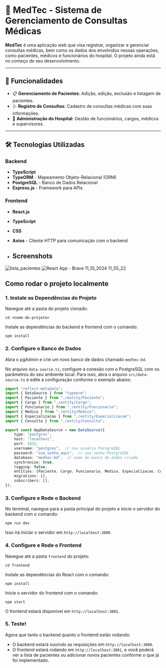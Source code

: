 # 🏥 MedTec - Sistema de Gerenciamento de Consultas Médicas

**MedTec** é uma aplicação web que visa registrar, organizar e gerenciar consultas médicas, bem como os dados dos envolvidos nessas operações, como pacientes, médicos e funcionários do hospital. O projeto ainda está no começo de seu desenvolvimento.

---

## 🚀 Funcionalidades

- 📋 **Gerenciamento de Pacientes**: Adição, edição, exclusão e listagem de pacientes.
- 🩺 **Registro de Consultas**: Cadastro de consultas médicas com suas informações.
- 🔧 **Administração do Hospital**: Gestão de funcionários, cargos, médicos e supervisores.

---

## 🛠️ Tecnologias Utilizadas

### Backend
- **TypeScript**
- **TypeORM** - Mapeamento Objeto-Relacional (ORM)
- **PostgreSQL** - Banco de Dados Relacional
- **Express.js** - Framework para APIs

### Frontend
- **React.js**
- **TypeScript**
- **CSS**
- **Axios** - Cliente HTTP para comunicação com o backend

- ## Screenshots
![lista_pacientes](https://github.com/user-attachments/assets/adf04377-e0b2-406b-bfc3-1233081b8c7b)
![React App - Brave 11_10_2024 11_55_22](https://github.com/user-attachments/assets/30bb9ac0-072c-4503-b5da-eec7d671f73c)

## Como rodar o projeto localmente

### 1. Instale as Dependências do Projeto

Navegue até a pasta do projeto clonado:

```
cd <nome-do-projeto>
```

Instale as dependências do backend e frontend com o comando:

```
npm install
```

### 2. Configure o Banco de Dados

Abra o pgAdmin e crie um novo banco de dados chamado `medtec-bd`.

No arquivo `data-source.ts`, configure a conexão com o PostgreSQL com os parâmetros do seu ambiente local. Para isso, abra o arquivo `src/data-source.ts` e edite a configuração conforme o exemplo abaixo:

```typescript
import "reflect-metadata";
import { DataSource } from "typeorm";
import { Paciente } from "./entity/Paciente";
import { Cargo } from "./entity/Cargo";
import { Funcionario } from "./entity/Funcionario";
import { Medico } from "./entity/Medico";
import { Especializacao } from "./entity/Especializacao";
import { Consulta } from "./entity/Consulta";

export const AppDataSource = new DataSource({
    type: "postgres",
    host: "localhost",
    port: 5432,
    username: "postgres",  // seu usuário PostgreSQL
    password: "sua_senha_aqui",  // sua senha PostgreSQL
    database: "medtec-bd",  // nome do banco de dados criado
    synchronize: true,
    logging: false,
    entities: [Paciente, Cargo, Funcionario, Medico, Especializacao, Consulta],
    migrations: [],
    subscribers: [],
});
```

### 3. Configure e Rode o Backend

No terminal, navegue para a pasta principal do projeto e inicie o servidor do backend com o comando:

```
npm run dev
```

Isso irá iniciar o servidor em `http://localhost:3000`.

### 4. Configure e Rode o Frontend

Navegue até a pasta `frontend` do projeto:

```
cd frontend
```

Instale as dependências do React com o comando:

```
npm install
```

Inicie o servidor do frontend com o comando:

```
npm start
```

O frontend estará disponível em `http://localhost:3001`.

### 5. Teste!

Agora que tanto o backend quanto o frontend estão rodando:

- O backend estará ouvindo as requisições em `http://localhost:3000`.
- O frontend estará rodando em `http://localhost:3001`, e você poderá ver a lista de pacientes ou adicionar novos pacientes conforme o que já foi implementado.
